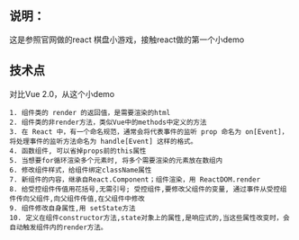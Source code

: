 ## 说明：
这是参照官网做的react 棋盘小游戏，接触react做的第一个小demo

## 技术点
对比Vue 2.0，从这个小demo

	1. 组件类的 render 的返回值，是需要渲染的html
	2. 组件类的非render方法，类似Vue中的methods中定义的方法
	3. 在 React 中，有一个命名规范，通常会将代表事件的监听 prop 命名为 on[Event]，将处理事件的监听方法命名为 handle[Event] 这样的格式。
	4. 函数组件, 可以省掉props前的this属性
	5. 当想要for循环渲染多个元素时, 将多个需要渲染的元素放在数组内
	6. 修改组件样式，给组件绑定className属性
	7. 新组件的内容，继承自React.Component；组件渲染，用 ReactDOM.render
	8. 给受控组件传值用花括号,无需引号; 受控组件,要修改父组件的变量, 通过事件从受控组件传向父组件,向父组件传值,在父组件中修改
	9. 组件修改自身属性,用 setState方法
	10. 定义在组件constructor方法,state对象上的属性,是响应式的,当这些属性改变时，会自动触发组件内的render方法。

